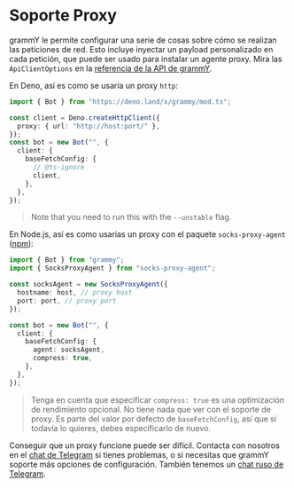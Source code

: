# Soporte Proxy

grammY le permite configurar una serie de cosas sobre cómo se realizan las
peticiones de red. Esto incluye inyectar un payload personalizado en cada
petición, que puede ser usado para instalar un agente proxy. Mira las
`ApiClientOptions` en la
[referencia de la API de grammY](/ref/core/apiclientoptions).

En Deno, así es como se usaría un proxy `http`:

```ts
import { Bot } from "https://deno.land/x/grammy/mod.ts";

const client = Deno.createHttpClient({
  proxy: { url: "http://host:port/" },
});
const bot = new Bot("", {
  client: {
    baseFetchConfig: {
      // @ts-ignore
      client,
    },
  },
});
```

> Note that you need to run this with the `--unstable` flag.

En Node.js, así es como usarías un proxy con el paquete `socks-proxy-agent`
([npm](https://www.npmjs.com/package/socks-proxy-agent)):

```ts
import { Bot } from "grammy";
import { SocksProxyAgent } from "socks-proxy-agent";

const socksAgent = new SocksProxyAgent({
  hostname: host, // proxy host
  port: port, // proxy port
});

const bot = new Bot("", {
  client: {
    baseFetchConfig: {
      agent: socksAgent,
      compress: true,
    },
  },
});
```

> Tenga en cuenta que especificar `compress: true` es una optimización de
> rendimiento opcional. No tiene nada que ver con el soporte de proxy. Es parte
> del valor por defecto de `baseFetchConfig`, así que si todavía lo quieres,
> debes especificarlo de nuevo.

Conseguir que un proxy funcione puede ser difícil. Contacta con nosotros en el
[chat de Telegram](https://t.me/grammyjs) si tienes problemas, o si necesitas
que grammY soporte más opciones de configuración. También tenemos un
[chat ruso de Telegram](https://t.me/grammyjs_ru).
